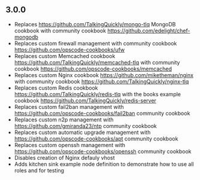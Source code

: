 ## 3.0.0

* Replaces <https://github.com/TalkingQuickly/mongo-tlq> MongoDB cookbook with community cookbook <https://github.com/edelight/chef-mongodb>
* Replaces custom firewall management with community cookbook <https://github.com/opscode-cookbooks/ufw>
* Replaces custom Memcached cookbook <https://github.com/TalkingQuickly/memcached-tlq> with community cookbook <https://github.com/opscode-cookbooks/memcached>
* Replaces custom Nginx cookbook <https://github.com/miketheman/nginx> with community cookbook <https://github.com/TalkingQuickly/nginx-tlq>
* Replaces custom Redis cookbook <https://github.com/TalkingQuickly/redis-tlq> with the books example cookbook <https://github.com/TalkingQuickly/redis-server>
* Replaces custom fail2ban management with <https://github.com/opscode-cookbooks/fail2ban> community cookbook
* Replaces custom n2p management with <https://github.com/gmiranda23/ntp> community cookbook
* Replaces custom automatic upgrade management with <https://github.com/opscode-cookbooks/apt> community cookbook
* Replaces custom openssh management with <https://github.com/opscode-cookbooks/openssh> community cookbook
* Disables creation of Nginx defauly vhost
* Adds kitchen sink example node definition to demonstrate how to use all roles and for testing